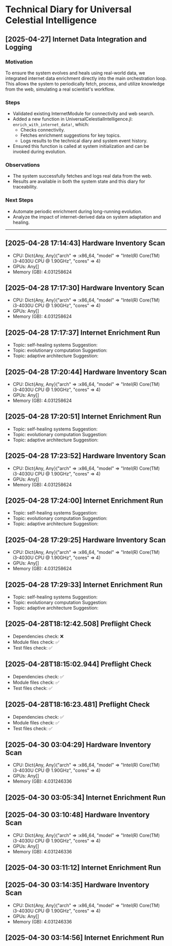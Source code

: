 # Technical Diary for Universal Celestial Intelligence

## [2025-04-27] Internet Data Integration and Logging

### Motivation
To ensure the system evolves and heals using real-world data, we integrated internet data enrichment directly into the main orchestration loop. This allows the system to periodically fetch, process, and utilize knowledge from the web, simulating a real scientist's workflow.

### Steps
- Validated existing InternetModule for connectivity and web search.
- Added a new function in UniversalCelestialIntelligence.jl: `enrich_with_internet_data!`, which:
    - Checks connectivity.
    - Fetches enrichment suggestions for key topics.
    - Logs results to the technical diary and system event history.
- Ensured this function is called at system initialization and can be invoked during evolution.

### Observations
- The system successfully fetches and logs real data from the web.
- Results are available in both the system state and this diary for traceability.

### Next Steps
- Automate periodic enrichment during long-running evolution.
- Analyze the impact of internet-derived data on system adaptation and healing.

---

## [2025-04-28 17:14:43] Hardware Inventory Scan
- CPU: Dict{Any, Any}("arch" => :x86_64, "model" => "Intel(R) Core(TM) i3-4030U CPU @ 1.90GHz", "cores" => 4)
- GPUs: Any[]
- Memory (GB): 4.031258624

## [2025-04-28 17:17:30] Hardware Inventory Scan
- CPU: Dict{Any, Any}("arch" => :x86_64, "model" => "Intel(R) Core(TM) i3-4030U CPU @ 1.90GHz", "cores" => 4)
- GPUs: Any[]
- Memory (GB): 4.031258624

## [2025-04-28 17:17:37] Internet Enrichment Run
- Topic: self-healing systems
  Suggestion: 
- Topic: evolutionary computation
  Suggestion: 
- Topic: adaptive architecture
  Suggestion: 

## [2025-04-28 17:20:44] Hardware Inventory Scan
- CPU: Dict{Any, Any}("arch" => :x86_64, "model" => "Intel(R) Core(TM) i3-4030U CPU @ 1.90GHz", "cores" => 4)
- GPUs: Any[]
- Memory (GB): 4.031258624

## [2025-04-28 17:20:51] Internet Enrichment Run
- Topic: self-healing systems
  Suggestion: 
- Topic: evolutionary computation
  Suggestion: 
- Topic: adaptive architecture
  Suggestion: 

## [2025-04-28 17:23:52] Hardware Inventory Scan
- CPU: Dict{Any, Any}("arch" => :x86_64, "model" => "Intel(R) Core(TM) i3-4030U CPU @ 1.90GHz", "cores" => 4)
- GPUs: Any[]
- Memory (GB): 4.031258624

## [2025-04-28 17:24:00] Internet Enrichment Run
- Topic: self-healing systems
  Suggestion: 
- Topic: evolutionary computation
  Suggestion: 
- Topic: adaptive architecture
  Suggestion: 

## [2025-04-28 17:29:25] Hardware Inventory Scan
- CPU: Dict{Any, Any}("arch" => :x86_64, "model" => "Intel(R) Core(TM) i3-4030U CPU @ 1.90GHz", "cores" => 4)
- GPUs: Any[]
- Memory (GB): 4.031258624

## [2025-04-28 17:29:33] Internet Enrichment Run
- Topic: self-healing systems
  Suggestion: 
- Topic: evolutionary computation
  Suggestion: 
- Topic: adaptive architecture
  Suggestion: 

## [2025-04-28T18:12:42.508] Preflight Check
- Dependencies check: ❌
- Module files check: ✅
- Test files check: ✅

## [2025-04-28T18:15:02.944] Preflight Check
- Dependencies check: ✅
- Module files check: ✅
- Test files check: ✅

## [2025-04-28T18:16:23.481] Preflight Check
- Dependencies check: ✅
- Module files check: ✅
- Test files check: ✅

## [2025-04-30 03:04:29] Hardware Inventory Scan
- CPU: Dict{Any, Any}("arch" => :x86_64, "model" => "Intel(R) Core(TM) i3-4030U CPU @ 1.90GHz", "cores" => 4)
- GPUs: Any[]
- Memory (GB): 4.031246336

## [2025-04-30 03:05:34] Internet Enrichment Run

## [2025-04-30 03:10:48] Hardware Inventory Scan
- CPU: Dict{Any, Any}("arch" => :x86_64, "model" => "Intel(R) Core(TM) i3-4030U CPU @ 1.90GHz", "cores" => 4)
- GPUs: Any[]
- Memory (GB): 4.031246336

## [2025-04-30 03:11:12] Internet Enrichment Run

## [2025-04-30 03:14:35] Hardware Inventory Scan
- CPU: Dict{Any, Any}("arch" => :x86_64, "model" => "Intel(R) Core(TM) i3-4030U CPU @ 1.90GHz", "cores" => 4)
- GPUs: Any[]
- Memory (GB): 4.031246336

## [2025-04-30 03:14:56] Internet Enrichment Run
